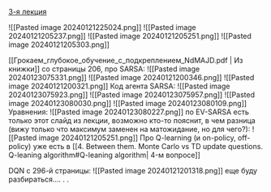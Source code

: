 [3-я лекция](https://youtu.be/aGsLzQla3nk?si=ImcSphYejsIy3Eou)

![[Pasted image 20240121225024.png]]
![[Pasted image 20240121205237.png]]
![[Pasted image 20240121205251.png]]
![[Pasted image 20240121205303.png]]

[[Грокаем_глубокое_обучение_с_подкреплением_NdMAJD.pdf | Из книжки]] со страницы 206, про SARSA:
![[Pasted image 20240123075331.png]]
![[Pasted image 20240121200346.png]]
![[Pasted image 20240121200321.png]]
Код агента SARSA:
![[Pasted image 20240123075923.png]]
![[Pasted image 20240123075957.png]]
![[Pasted image 20240123080030.png]]
![[Pasted image 20240123080109.png]]
Уравнения:
![[Pasted image 20240123080227.png]]
по EV-SARSA есть только этот слайд из лекции, возможно кто-то пояснит, в чем разница (вижу только что максимум заменен на матожидание, но для чего?):
![[Pasted image 20240121205251.png]]
Про Q-learning (и on-policy, off-policy) уже есть в [[4. Between them. Monte Carlo vs TD update questions. Q-leaning algorithm#Q-leaning algorithm| 4-м вопросе]]

DQN с 296-й страницы:
![[Pasted image 20240121201318.png]]
еще буду разбираться....
.
.
